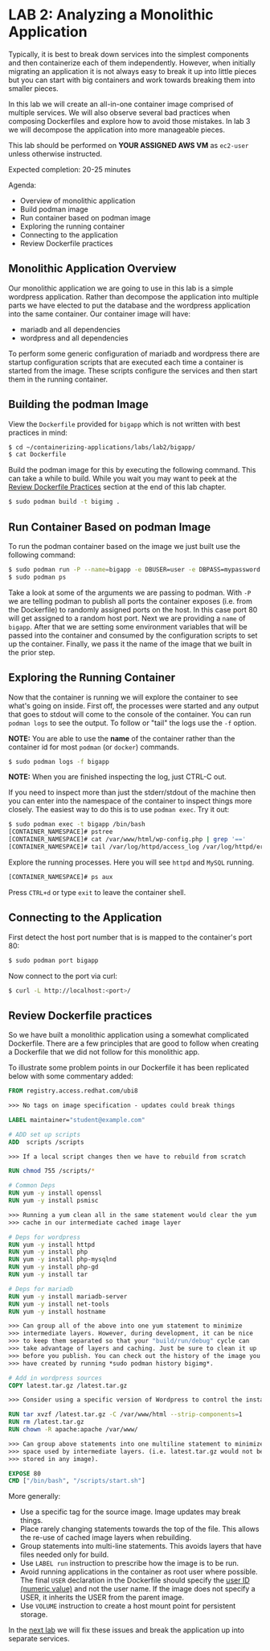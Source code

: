 # LAB 2: Analyzing a Monolithic Application

Typically, it is best to break down services into the simplest components and then containerize each of them independently. However, when initially migrating an application it is not always easy to break it up into little pieces but you can start with big containers and work towards breaking them into smaller pieces.

In this lab we will create an all-in-one container image comprised of multiple services. We will also observe several bad practices when composing Dockerfiles and explore how to avoid those mistakes. In lab 3 we will decompose the application into more manageable pieces.

This lab should be performed on **YOUR ASSIGNED AWS VM** as `ec2-user` unless otherwise instructed.

Expected completion: 20-25 minutes

Agenda:

* Overview of monolithic application
* Build podman image
* Run container based on podman image
* Exploring the running container
* Connecting to the application
* Review Dockerfile practices

## Monolithic Application Overview

Our monolithic application we are going to use in this lab is a simple wordpress application. Rather than decompose the application into multiple parts we have elected to put the database and the wordpress application into the same container. Our container image will have:

* mariadb and all dependencies
* wordpress and all dependencies

To perform some generic configuration of mariadb and wordpress there are startup configuration scripts that are executed each time a container is started from the image. These scripts configure the services and then start them in the running container.

## Building the podman Image

View the `Dockerfile` provided for `bigapp` which is not written with best practices in mind:
```bash
$ cd ~/containerizing-applications/labs/lab2/bigapp/
$ cat Dockerfile
```

Build the podman image for this by executing the following command. This can take a while to build. While you wait you may want to peek at the [Review Dockerfile Practices](#review-dockerfile-practices) section at the end of this lab chapter.
```bash
$ sudo podman build -t bigimg .
```

## Run Container Based on podman Image

To run the podman container based on the image we just built use the following command:
```bash
$ sudo podman run -P --name=bigapp -e DBUSER=user -e DBPASS=mypassword -e DBNAME=mydb -d bigimg
$ sudo podman ps
```

Take a look at some of the arguments we are passing to podman. With `-P` we are telling podman to publish all ports the container exposes (i.e. from the Dockerfile) to randomly assigned ports on the host. In this case port 80 will get assigned to a random host port. Next we are providing a ```name``` of ```bigapp```. After that we are setting some environment variables that will be passed into the container and consumed by the configuration scripts to set up the container. Finally, we pass it the name of the image that we built in the prior step.

## Exploring the Running Container

Now that the container is running we will explore the container to see what's going on inside. First off, the processes were started and any output that goes to stdout will come to the console of the container. You can run `podman logs` to see the output. To follow 
or "tail" the logs use the `-f` option.

**__NOTE:__** You are able to use the **name** of the container rather than the container id for most `podman` (or `docker`) commands.
```bash
$ sudo podman logs -f bigapp
```

**__NOTE:__** When you are finished inspecting the log, just CTRL-C out.

If you need to inspect more than just the stderr/stdout of the machine then you can enter into the namespace of the container to inspect things more closely. The easiest way to do this is to use `podman exec`. Try it out:
```bash
$ sudo podman exec -t bigapp /bin/bash
[CONTAINER_NAMESPACE]# pstree
[CONTAINER_NAMESPACE]# cat /var/www/html/wp-config.php | grep '=='
[CONTAINER_NAMESPACE]# tail /var/log/httpd/access_log /var/log/httpd/error_log /var/log/mariadb/mariadb.log
```

Explore the running processes.  Here you will see `httpd` and `MySQL` running.

```bash
[CONTAINER_NAMESPACE]# ps aux
```

Press `CTRL+d` or type `exit` to leave the container shell.

## Connecting to the Application

First detect the host port number that is is mapped to the container's port 80:
```bash
$ sudo podman port bigapp
```

Now connect to the port via curl:
```bash
$ curl -L http://localhost:<port>/
```

## Review Dockerfile practices

So we have built a monolithic application using a somewhat complicated Dockerfile. There are a few principles that are good to follow when creating a Dockerfile that we did not follow for this monolithic app.

To illustrate some problem points in our Dockerfile it has been replicated below with some commentary added:
```dockerfile
FROM registry.access.redhat.com/ubi8

>>> No tags on image specification - updates could break things

LABEL maintainer="student@example.com"

# ADD set up scripts
ADD  scripts /scripts

>>> If a local script changes then we have to rebuild from scratch

RUN chmod 755 /scripts/*

# Common Deps
RUN yum -y install openssl
RUN yum -y install psmisc

>>> Running a yum clean all in the same statement would clear the yum
>>> cache in our intermediate cached image layer

# Deps for wordpress
RUN yum -y install httpd
RUN yum -y install php
RUN yum -y install php-mysqlnd
RUN yum -y install php-gd
RUN yum -y install tar

# Deps for mariadb
RUN yum -y install mariadb-server
RUN yum -y install net-tools
RUN yum -y install hostname

>>> Can group all of the above into one yum statement to minimize 
>>> intermediate layers. However, during development, it can be nice 
>>> to keep them separated so that your "build/run/debug" cycle can 
>>> take advantage of layers and caching. Just be sure to clean it up
>>> before you publish. You can check out the history of the image you
>>> have created by running *sudo podman history bigimg*.

# Add in wordpress sources 
COPY latest.tar.gz /latest.tar.gz

>>> Consider using a specific version of Wordpress to control the installed version

RUN tar xvzf /latest.tar.gz -C /var/www/html --strip-components=1 
RUN rm /latest.tar.gz
RUN chown -R apache:apache /var/www/

>>> Can group above statements into one multiline statement to minimize 
>>> space used by intermediate layers. (i.e. latest.tar.gz would not be 
>>> stored in any image).

EXPOSE 80
CMD ["/bin/bash", "/scripts/start.sh"]
```

More generally:

* Use a specific tag for the source image. Image updates may break things.
* Place rarely changing statements towards the top of the file. This allows the re-use of cached image layers when rebuilding.
* Group statements into multi-line statements. This avoids layers that have files needed only for build.
* Use `LABEL run` instruction to prescribe how the image is to be run.
* Avoid running applications in the container as root user where possible. The final `USER` declaration in the Dockerfile should specify the [user ID (numeric value)](https://docs.openshift.com/container-platform/latest/creating_images/guidelines.html#openshift-specific-guidelines) and not the user name. If the image does not specify a USER, it inherits the USER from the parent image.
* Use `VOLUME` instruction to create a host mount point for persistent storage.

In the [next lab](../lab3/chapter3.md) we will fix these issues and break the application up into separate services.
